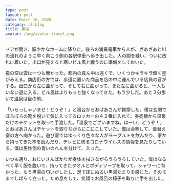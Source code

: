 ```yaml
---
type: post
layout: post
date: March 16, 2020
category: allblog
title: 黒湯
avatar: /img/avatar-travel.png
---
```

ドアが開き、賑やかなホームに降りた。後ろの満員電車から人が、ざあざあと川の流れのように早く向こう側の各駅停車へ歩き出した。人の間を縫い、ついに改札に着いた。出口が見えると寒いビル風と戦うのに準備をしておいた。

夜の空は雲は一つも無かった。都内の真ん中は遠くで、いくつかキラキラ輝く星がみえる。商店街の方では、歩道に置いた商品を店の中に運んでいる店員の音がする。出口から左に曲がって、そして右に曲がって、また左に曲がると、一人もいない道に入る。ビル風はよりもっと強くなってきた。もう少しだ。あと３分歩いて温泉は目の前。

「いらっしゃいませ！どうぞ！」と番台からおばあさんが挨拶した。僕は玄関でぼろぼろの靴を脱いで気に入ってるロッカーの４２番に入れて、券売機から温泉だけのチケットを取って手渡した。「温泉でございますね。はーい、どうぞ！」とおばあさんはチケットを取りながらにこにこしていた。僕は会釈して、着替え室の方へ向かった。遊び室ではゆっくり色々な人がヨーグルトを飲んだり、家から持ってきた本を読んだり、テレビに映るコロナウイルスの情報を見たりしている。僕は男性側の青いのれんを分けて、入った。

いつも通り、おじいさんばかりが身体を拭きながらうろうろしていた。僕はなるべく早く服を脱いで、持ってきたタオルとボディソープを取って、シャワーに向かった。もう黒湯の匂いがしたし、足で床にぬるい黒湯たまりを感じた。そのままでしばらく立った。ため息をして、笑顔でお風呂の椅子を取りに手を出した。
